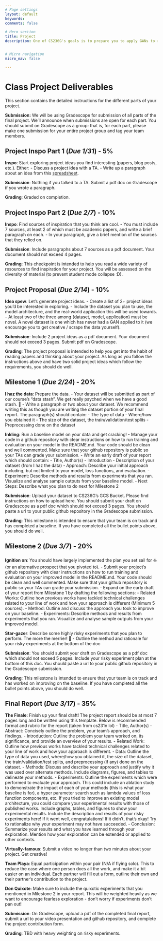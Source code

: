 ```yaml
---
# Page settings
layout: default
keywords:
comments: false

# Hero section
title: Project
description: One of CS236G's goals is to prepare you to apply GANs to real world tasks. The final project will get you started in that direction.


# Micro navigation
micro_nav: false

---
```


# Class Project Deliverables

This section contains the detailed instructions for the different parts of your project.

**Submission:** We will be using Gradescope for submission of all parts of the final project. We’ll announce when submissions are open for each part. You should submit on Gradescope as a group: that is, for each part, please make one submission for your entire project group and tag your team members.

## Project Inspo Part 1 (***Due 1/31***) - 5%
**Inspo**: Start exploring project ideas you find interesting (papers, blog posts, etc.). Either:
    - Discuss a project idea with a TA.
    - Write up a paragraph about an idea from this [spreadsheet](https://docs.google.com/spreadsheets/d/10yi7lMdpbz-u_0S9xTBMuDPOdfzDpF_JZu2P40ZC_nk/edit?usp=drive_web&ouid=111642539912347805933).

**Submission**: Nothing if you talked to a TA. Submit a pdf doc on Gradescope if you wrote a paragraph.

**Grading**: Graded on completion.

## Project Inspo Part 2 (***Due 2/7***) - 10%
**Inspo**: Find sources of inspiration that you think are cool.
    - You must include 7 sources, at least 2 of which must be academic papers, and write a brief paragraph on each. 
	- In your paragraph, give a brief mention of the sources that they relied on.

**Submission**: Include paragraphs about 7 sources as a pdf document. Your document should not exceed 4 pages.

**Grading**: This checkpoint is intended to help you read a wide variety of resources to find inspiration for your project. You will be assessed on the diversity of material (to prevent student mode collapse :D).

## Project Proposal (***Due 2/14***) - 10%
**Idea spew**: Let’s generate project ideas.
    - Create a list of 2+ project ideas you’d be interested in exploring. 
    - Include the dataset you plan to use, the model architecture, and the real-world application this will be used towards. 
    - At least two of the three among {dataset, model, application} must be novel. A novel dataset is one which has never had a GAN applied to it (we encourage you to get creative / scrape the data yourself).

**Submission**: Include 2 project ideas as a pdf document. Your document should not exceed 3 pages. Submit pdf on Gradescope.

**Grading**: The project proposal is intended to help you get into the habit of reading papers and thinking about your project. As long as you follow the instructions above and have two solid project ideas which follow the requirements, you should do well.

## Milestone 1 (***Due 2/24***) - 20%
**I haz the data**: Prepare the data.
    - Your dataset will be submitted as part of our course’s “data stash”. We get really psyched when we have a good stash. 💫
    - Write a paragraph or two about your dataset. We recommend writing this as though you are writing the dataset portion of your final report. The paragraph(s) should contain:
        - The type of data
        - Where/how you obtained it
        - The size of the dataset, the train/validation/test splits
        - Preprocessing done on the dataset

**Inkling**: Run a baseline model on your data and get cracking!
    - Manage your code in a github repository with clear instructions on how to run training and evaluation on your model in the README.md. Your code should be clean and well commented. Make sure that your github repository is public so your TAs can grade your submission.
    - Write an early draft of your report which should contain:
        - Title, Author(s)
        - Introduction
        - Description of your dataset (from I haz the data)
        - Approach: Describe your initial approach including, but not limited to your model, loss functions, and evaluation. 
        - Experiment: Describe methods and results from experiments that you ran. Visualize and analyse sample outputs from your baseline model.
        - Next Steps: Describe what you plan to do next for Milestone 2

**Submission**: Upload your dataset to CS236G’s GCS Bucket. Please find instructions on how to upload here. You should submit your draft on Gradescope as a pdf doc which should not exceed 3 pages. You should paste a url to your public github repository in the Gradescope submission.

**Grading**: This milestone is intended to ensure that your team is on track and has completed a baseline. If you have completed all the bullet points above, you should do well.

## Milestone 2 (***Due 3/7***) - 20%
**Ignition on**: You should have largely implemented the plan you set sail for ⛵️ (or an alternative prospect that you pivoted to).
    - Submit your project’s github repository with clear instructions on how to run training and evaluation on your improved model in the README.md. Your code should be clean and well commented. Make sure that your github repository is public so your TAs can grade your submission.
    - Expand on the early draft of your report from Milestone 1 by drafting the following sections:
        - Related Works: Outline how previous works have tackled technical challenges related to your line of work and how your approach is different (Minimum 5 sources).
        - Method: Outline and discuss the approach you took to improve on your baseline. 
        - Experiments: Describe methods and results from experiments that you ran. Visualize and analyse sample outputs from your improved model.

**Star-gazer**: Describe some highly risky experiments that you plan to perform. The more the merrier! 🤩
    - Outline the method and rationale for your risky experiments at the bottom of the doc

**Submission**: You should submit your draft on Gradescope as a pdf doc which should not exceed 5 pages. Include your risky experiment plan at the bottom of this doc. You should paste a url to your public github repository in the Gradescope submission.

**Grading**: This milestone is intended to ensure that your team is on track and has worked on improving on the baseline. If you have completed all the bullet points above, you should do well.

## Final Report (***Due 3/17***) - 35%
**The Finale**: Finish up your final draft! The project report should be at most 7 pages long and be written using this template. Below is recommended format and rubric for the report (taken from cs231n lol)
    - Title, Author(s)
    - Abstract: Concisely outline the problem, your team’s approach, and findings.
    - Introduction: Outline the problem your team worked on, its significance, and provide an overview of your results.
    - Related Work: Outline how previous works have tackled technical challenges related to your line of work and how your approach is different.
    - Data: Outline the type of data you used, where/how you obtained it, the size of the dataset, the train/validation/test splits, and preprocessing (if any) done on the dataset.
    - Methods: Discuss and describe your approach and justify why it was used over alternate methods. Include diagrams, figures, and tables to delineate your methods.
    - Experiments: Outline the experiments which were performed to evaluate your approach. This could include an ablation study to demonstrate the impact of each of your methods (this is what your baseline is for), a hyper parameter search such as lambda values of loss function components, etc. If you tried to improve an existing model architecture, you could compare your experimental results with those of published works. Include graphs, tables, and figures to show your experimental results. Include the description and results of your risky experiments here! If it went well, congratulations! If it didn’t, that’s okay! Try to rationalize why your experiment may not have succeeded.
    - Conclusion: Summarize your results and what you have learned through your exploration. Mention how your exploration can be extended or applied to other contexts.

**Virtually-famous**: Submit a video no longer than two minutes about your project. Get creative!

**Team Playa**: Equal participation within your pair (N/A if flying solo). This to reduce the case where one person does all the work, and make it a bit easier on an individual. Each partner will fill out a form, outline their own and their partner’s contribution to the project. 

**Don Quixote**: Make sure to include the quixotic experiments that you mentioned in Milestone 2 in your report. This will be weighted heavily as we want to encourage fearless exploration - don’t worry if experiments don’t pan out!

**Submission**: On Gradescope, upload a pdf of the completed final report, submit a url to your video presentation and github repository, and complete the project contribution form.

**Grading**: TBD with heavy weighting on risky experiments.


<!-- ##### 20%, Proposal
* Inspo: Find sources of inspiration that you think are cool. You must include 7 sources, at least 2 of which must be academic papers, and write a brief paragraph on each. In your paragraph, give a brief mention of the sources that *they* relied on. You will be assessed on the diversity of material (to prevent student mode collapse :D).
* Idea spew: Create a list of 2+ project ideas you'd be interested in exploring. In each, you must include the dataset you plan to use, the model architecture, and the real-world application this will be used towards. At least two of the three among {dataset, model, application} must be novel. A novel dataset is one which has never had a GAN applied to it (we encourage you to get creative / scrape the data yourself).

##### 15%, Milestone 1 
* I haz the data: Your dataset will be submitted as part of our course's "data stash". We get really psyched when we have a good stash. 💫
* Inkling: Run a baseline model on your data and get cracking!

##### 15%, Milestone 2
* Ignition on: You should have largely implemented the plan you set sail for ⛵️ (or an alternative prospect that you pivoted to).
* Star-gazer: Describe some highly risky experiments that you plan to perform. The more the merrier! 🤩

##### 50%, Final Draft
* Team Playa: Equal participation within your pair (N/A if flying solo). This to reduce the case where one person does all the work, and make it a bit easier on an individual.
* Virtually-famous: Submit a video no longer than two minutes about your project.
* Don Quixote: Give the results of the quixotic experiments that you mentioned in Milestone 2. This will be weighted heavily as we want to encourage fearless exploration - don't worry if experiments don't pan out! 
<div class="fig figcenter fighighlight">
  <img src="../images/don-quixote.gif">
</div> -->

